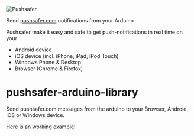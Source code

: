![Pushsafer](https://www.pushsafer.com/de/assets/logos/logo.png)

Send [pushsafer.com](https://www.pushsafer.com) notifications from your Arduino

Pushsafer make it easy and safe to get push-notifications in real time on your
- Android device
- iOS device (incl. iPhone, iPad, iPod Touch)
- Windows Phone & Desktop
- Browser (Chrome & Firefox)


# pushsafer-arduino-library
Send pushsafer.com messages from the arduino to your Browser, Android, iOS or Windows device.

[Here is an working example!](https://github.com/appzer/pushsafer-arduino-library/blob/master/examples/esp8266/sendEvent/sendEvent.ino)
